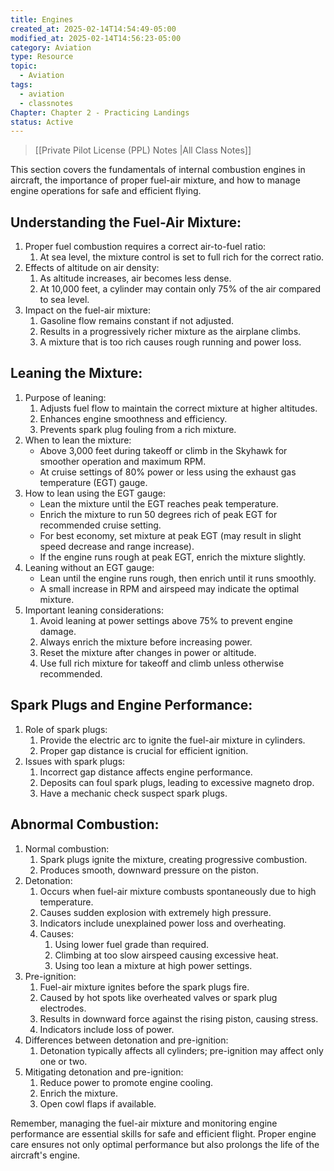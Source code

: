 ```yaml
---
title: Engines
created_at: 2025-02-14T14:54:49-05:00
modified_at: 2025-02-14T14:56:23-05:00
category: Aviation
type: Resource
topic:
  - Aviation
tags:
  - aviation
  - classnotes
Chapter: Chapter 2 - Practicing Landings
status: Active
---
```

>[[Private Pilot License (PPL) Notes |All Class Notes]]

This section covers the fundamentals of internal combustion engines in aircraft, the importance of proper fuel-air mixture, and how to manage engine operations for safe and efficient flying.

## Understanding the Fuel-Air Mixture:

1. Proper fuel combustion requires a correct air-to-fuel ratio:
    1. At sea level, the mixture control is set to full rich for the correct ratio.
2. Effects of altitude on air density:
    1. As altitude increases, air becomes less dense.
    2. At 10,000 feet, a cylinder may contain only 75% of the air compared to sea level.
3. Impact on the fuel-air mixture:
    1. Gasoline flow remains constant if not adjusted.
    2. Results in a progressively richer mixture as the airplane climbs.
    3. A mixture that is too rich causes rough running and power loss.

## Leaning the Mixture:

1. Purpose of leaning:
    1. Adjusts fuel flow to maintain the correct mixture at higher altitudes.
    2. Enhances engine smoothness and efficiency.
    3. Prevents spark plug fouling from a rich mixture.
2. When to lean the mixture:
    - Above 3,000 feet during takeoff or climb in the Skyhawk for smoother operation and maximum RPM.
    - At cruise settings of 80% power or less using the exhaust gas temperature (EGT) gauge.
3. How to lean using the EGT gauge:
    -  Lean the mixture until the EGT reaches peak temperature.
    - Enrich the mixture to run 50 degrees rich of peak EGT for recommended cruise setting.
    - For best economy, set mixture at peak EGT (may result in slight speed decrease and range increase).
    - If the engine runs rough at peak EGT, enrich the mixture slightly.
4. Leaning without an EGT gauge:
    - Lean until the engine runs rough, then enrich until it runs smoothly.
    - A small increase in RPM and airspeed may indicate the optimal mixture.
5. Important leaning considerations:
    1. Avoid leaning at power settings above 75% to prevent engine damage.
    2. Always enrich the mixture before increasing power.
    3. Reset the mixture after changes in power or altitude.
    4. Use full rich mixture for takeoff and climb unless otherwise recommended.

## Spark Plugs and Engine Performance:

1. Role of spark plugs:
    1. Provide the electric arc to ignite the fuel-air mixture in cylinders.
    2. Proper gap distance is crucial for efficient ignition.
2. Issues with spark plugs:
    1. Incorrect gap distance affects engine performance.
    2. Deposits can foul spark plugs, leading to excessive magneto drop.
    3. Have a mechanic check suspect spark plugs.

## Abnormal Combustion:

1. Normal combustion:
    1. Spark plugs ignite the mixture, creating progressive combustion.
    2. Produces smooth, downward pressure on the piston.
2. Detonation:
    1. Occurs when fuel-air mixture combusts spontaneously due to high temperature.
    2. Causes sudden explosion with extremely high pressure.
    3. Indicators include unexplained power loss and overheating.
    4. Causes:
        1. Using lower fuel grade than required.
        2. Climbing at too slow airspeed causing excessive heat.
        3. Using too lean a mixture at high power settings.
3. Pre-ignition:
    1. Fuel-air mixture ignites before the spark plugs fire.
    2. Caused by hot spots like overheated valves or spark plug electrodes.
    3. Results in downward force against the rising piston, causing stress.
    4. Indicators include loss of power.
4. Differences between detonation and pre-ignition:
    1. Detonation typically affects all cylinders; pre-ignition may affect only one or two.
5. Mitigating detonation and pre-ignition:
    1. Reduce power to promote engine cooling.
    2. Enrich the mixture.
    3. Open cowl flaps if available.

Remember, managing the fuel-air mixture and monitoring engine performance are essential skills for safe and efficient flight. Proper engine care ensures not only optimal performance but also prolongs the life of the aircraft's engine.